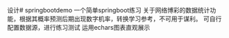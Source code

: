 设计# springbootdemo
一个简单springboot练习
关于网络博彩的数据统计功能，根据其概率预测后期出现数字机率，转换学习参考，不可用于谋利。
可自行配置数据源，进行练习测试
运用echars图表直观展示
